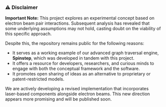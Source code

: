 ### ⚠️ Disclaimer

**Important Note:** This project explores an experimental concept based on electron beam pair interactions. Subsequent analysis has revealed that some underlying assumptions may not hold, casting doubt on the viability of this specific approach.

Despite this, the repository remains public for the following reasons:

* It serves as a working example of our advanced graph traversal engine, **Spinstep**, which was developed in tandem with this project.
* It offers a resource for developers, researchers, and curious minds to engage with both the conceptual framework and the software.
* It promotes open sharing of ideas as an alternative to proprietary or patent-restricted models.

We are actively developing a revised implementation that incorporates laser-based components alongside electron beams. This new direction appears more promising and will be published soon.
